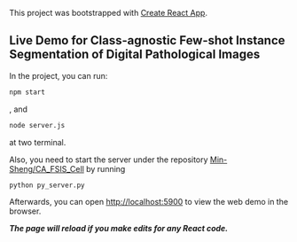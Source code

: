 This project was bootstrapped with [Create React App](https://github.com/facebook/create-react-app).

## Live Demo for Class-agnostic Few-shot Instance Segmentation of Digital Pathological Images

In the project, you can run:

```bash
npm start
```

, and

```bash
node server.js
```

at two terminal.

Also, you need to start the server under the repository [Min-Sheng/CA_FSIS_Cell](https://github.com/Min-Sheng/CA_FSIS_Cell) by running

```bash
python py_server.py
```

Afterwards, you can open [http://localhost:5900](http://localhost:5900) to view the web demo in the browser.

***The page will reload if you make edits for any React code.***
